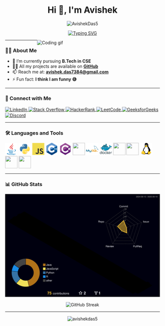 <h1 align="center">Hi 👋, I'm Avishek</h1>
<p align="center">
  <img src="https://user-images.githubusercontent.com/74038190/225813708-98b745f2-7d22-48cf-9150-083f1b00d6c9.gif" alt="AvishekDas5"/>
</p>
<p align="center">
  <a href="https://git.io/typing-svg"><img src="https://readme-typing-svg.demolab.com?font=Source+Code+Pro&pause=1000&color=1BDEF7&background=005F0400&center=true&vCenter=true&random=true&width=500&separator=%3C&lines=Turning+coffee+%E2%98%95+into+code+%F0%9F%92%BB%3C404+Sleep+Not+Found+%F0%9F%98%B4%3CFull-time+learner%2C+part-time+wizard+%F0%9F%A7%99%E2%80%8D%E2%99%82%EF%B8%8F%3CCtrl+%2B+C+my+vibes%2C+Ctrl+%2B+V+my+energy+%E2%9C%A8%3CDream+it+%E2%9C%A8+%E2%80%A2+Build+it+%F0%9F%92%BB+%E2%80%A2+Ship+it+%F0%9F%9A%80%3CSemi-colons;+save+lives+%F0%9F%98%89" alt="Typing SVG" /></a>
</p>

<img align="right" src="https://user-images.githubusercontent.com/74038190/219923809-b86dc415-a0c2-4a38-bc88-ad6cf06395a8.gif" width="400" alt="Coding gif" />

---

### 👨‍🎓 About Me  
- 🌱 I’m currently pursuing **B.Tech in CSE**  
- 👨‍💻 All my projects are available on [**GitHub**](https://github.com/AvishekDas5)  
- 📫 Reach me at: **avishek.das7384@gmail.com**  
- ⚡ Fun fact: **I think I am funny 😅**  

---

### 🤝 Connect with Me  
<p align="left">
  <a href="https://linkedin.com/in/avishek-das-50a4b9222" target="blank">
    <img align="center" src="https://raw.githubusercontent.com/rahuldkjain/github-profile-readme-generator/master/src/images/icons/Social/linked-in-alt.svg" alt="LinkedIn" height="30" width="40" />
  </a>
  <a href="https://stackoverflow.com/users/21378685" target="blank">
    <img align="center" src="https://raw.githubusercontent.com/rahuldkjain/github-profile-readme-generator/master/src/images/icons/Social/stack-overflow.svg" alt="Stack Overflow" height="30" width="40" />
  </a>
  <a href="https://www.hackerrank.com/avishek619" target="blank">
    <img align="center" src="https://raw.githubusercontent.com/rahuldkjain/github-profile-readme-generator/master/src/images/icons/Social/hackerrank.svg" alt="HackerRank" height="30" width="40" />
  </a>
  <a href="https://www.leetcode.com/thunder-emperor" target="blank">
    <img align="center" src="https://raw.githubusercontent.com/rahuldkjain/github-profile-readme-generator/master/src/images/icons/Social/leet-code.svg" alt="LeetCode" height="30" width="40" />
  </a>
  <a href="https://auth.geeksforgeeks.org/user/annodomswuw" target="blank">
    <img align="center" src="https://raw.githubusercontent.com/rahuldkjain/github-profile-readme-generator/master/src/images/icons/Social/geeks-for-geeks.svg" alt="GeeksforGeeks" height="30" width="40" />
  </a>
  <a href="https://discord.gg/JpMQWfh" target="blank">
    <img align="center" src="https://raw.githubusercontent.com/rahuldkjain/github-profile-readme-generator/master/src/images/icons/Social/discord.svg" alt="Discord" height="30" width="40" />
  </a>
</p>

---

### 🛠️ Languages and Tools  
<p align="left"> 
  <img src="https://raw.githubusercontent.com/devicons/devicon/master/icons/java/java-original.svg" width="40" height="40"/> 
  <img src="https://raw.githubusercontent.com/devicons/devicon/master/icons/python/python-original.svg" width="40" height="40"/> 
  <img src="https://raw.githubusercontent.com/devicons/devicon/master/icons/javascript/javascript-original.svg" width="40" height="40"/> 
  <img src="https://raw.githubusercontent.com/devicons/devicon/master/icons/cplusplus/cplusplus-original.svg" width="40" height="40"/> 
  <img src="https://raw.githubusercontent.com/devicons/devicon/master/icons/csharp/csharp-original.svg" width="40" height="40"/> 
  <img src="https://www.vectorlogo.zone/logos/kotlinlang/kotlinlang-icon.svg" width="40" height="40"/> 
  <img src="https://raw.githubusercontent.com/devicons/devicon/master/icons/mysql/mysql-original-wordmark.svg" width="40" height="40"/> 
  <img src="https://raw.githubusercontent.com/devicons/devicon/master/icons/docker/docker-original-wordmark.svg" width="40" height="40"/> 
  <img src="https://www.vectorlogo.zone/logos/kubernetes/kubernetes-icon.svg" width="40" height="40"/> 
  <img src="https://www.vectorlogo.zone/logos/git-scm/git-scm-icon.svg" width="40" height="40"/> 
  <img src="https://raw.githubusercontent.com/devicons/devicon/master/icons/linux/linux-original.svg" width="40" height="40"/> 
  <img src="https://www.vectorlogo.zone/logos/unity3d/unity3d-icon.svg" width="40" height="40"/> 
  <img src="https://download.blender.org/branding/community/blender_community_badge_white.svg" width="40" height="40"/> 
</p>

---

### 📊 GitHub Stats  
![3D Profile Green](./profile-3d-contrib/profile-night-rainbow.svg)


<p align="center">
  <img src="https://streak-stats.demolab.com?user=AvishekDas5&theme=highcontrast" alt="GitHub Streak" />
</p>

---

<p align="center">
  <img src="https://komarev.com/ghpvc/?username=avishekdas5&label=Profile%20Views&color=0e75b6&style=flat" alt="avishekdas5" />
</p>
